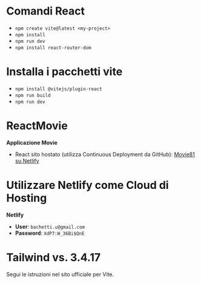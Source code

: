 # Comandi React
- `npm create vite@latest <my-project>`
- `npm install`
- `npm run dev`
- `npm install react-router-dom`

# Installa i pacchetti vite
- `npm install @vitejs/plugin-react`
- `npm run build`
- `npm run dev`

# ReactMovie
**Applicazione Movie**
- React sito hostato (utilizza Continuous Deployment da GitHub): [Movie81 su Netlify](https://movie81.netlify.app/)

# Utilizzare Netlify come Cloud di Hosting
**Netlify**
- **User**: `bachetti.u@gmail.com`
- **Password**: `XdP7:W_36Bi$QnE`

# Tailwind vs. 3.4.17
Segui le istruzioni nel sito ufficiale per Vite.
